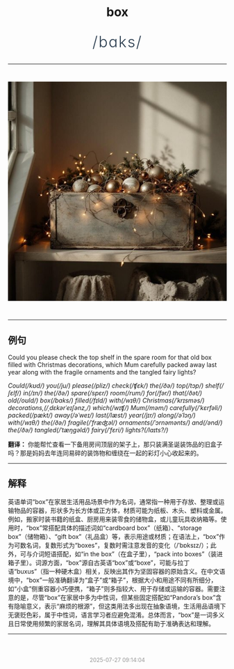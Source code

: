 <div align="center">

# box

<div style="margin: 30px 0;">
<h1 style="font-size: 2.5em; font-weight: 300; letter-spacing: 2px; margin: 0; color: #2c3e50;">
/bɑks/
</h1>
</div>

</div>

---

<div align="center" style="margin: 40px 0;">

![box](images/box.png)

</div>

---

## 例句

Could you please check the top shelf in the spare room for that old box filled with Christmas decorations, which Mum carefully packed away last year along with the fragile ornaments and the tangled fairy lights?

*Could(/kʊd/) you(/ju/) please(/pliz/) check(/ʧɛk/) the(/ðə/) top(/tɔp/) shelf(/ʃɛlf/) in(/ɪn/) the(/ðə/) spare(/spɛr/) room(/rum/) for(/fər/) that(/ðət/) old(/oʊld/) box(/bɑks/) filled(/fɪld/) with(/wɪθ/) Christmas(/ˈkrɪsməs/) decorations,(/ˌdɛkərˈeɪʃənz,/) which(/wɪʧ/) Mum(/məm/) carefully(/ˈkɛrfəli/) packed(/pækt/) away(/əˈweɪ/) last(/læst/) year(/jɪr/) along(/əˈlɔŋ/) with(/wɪθ/) the(/ðə/) fragile(/ˈfræʤəl/) ornaments(/ˈɔrnəmənts/) and(/ənd/) the(/ðə/) tangled(/ˈtæŋgəld/) fairy(/ˈfɛri/) lights?(/laɪts?/)*

**翻译：** 你能帮忙查看一下备用房间顶层的架子上，那只装满圣诞装饰品的旧盒子吗？那是妈妈去年连同易碎的装饰物和缠绕在一起的彩灯小心收起来的。

---

## 解释

英语单词“box”在家居生活用品场景中作为名词，通常指一种用于存放、整理或运输物品的容器，形状多为长方体或正方体，材质可能为纸板、木头、塑料或金属。例如，搬家时装书籍的纸盒、厨房用来装零食的储物盒，或儿童玩具收纳箱等。使用时，“box”常搭配具体的描述词如“cardboard box”（纸箱）、“storage box”（储物箱）、“gift box”（礼品盒）等，表示用途或材质；在语法上，“box”作为可数名词，复数形式为“boxes”，复数时需注意发音的变化（/ˈbɒksɪz/）；此外，可与介词短语搭配，如“in the box”（在盒子里），“pack into boxes”（装进箱子里）。词源方面，“box”源自古英语“box”或“boxe”，可能与拉丁语“buxus”（指一种硬木盒）相关，反映出其作为坚固容器的原始含义。在中文语境中，“box”一般准确翻译为“盒子”或“箱子”，根据大小和用途不同有所细分，如“小盒”侧重容器小巧便携，“箱子”则多指较大、用于存储或运输的容器。需要注意的是，尽管“box”在家居中多为中性词，但某些固定搭配如“Pandora’s box”含有隐喻意义，表示“麻烦的根源”，但这类用法多出现在抽象语境，生活用品语境下无褒贬色彩，属于中性词，语言学习者应避免混淆。总体而言，“box”是一词多义且日常使用频繁的家居名词，理解其具体语境及搭配有助于准确表达和理解。


---

<div align="center" style="margin-top: 50px;">
<small style="color: #999; font-size: 0.9em;">2025-07-27 09:14:04</small>
</div>
